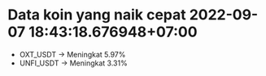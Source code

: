 # Data koin yang naik cepat 2022-09-07 18:43:18.676948+07:00

* OXT_USDT -> Meningkat 5.97%
* UNFI_USDT -> Meningkat 3.31%
